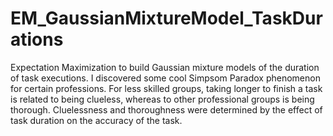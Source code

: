 # EM_GaussianMixtureModel_TaskDurations
 Expectation Maximization to build Gaussian mixture models of the duration of task executions.
 I discovered some cool Simpsom Paradox phenomenon for certain professions. For less skilled groups, taking longer to finish a task is related to being clueless, whereas to other professional groups is being thorough. Cluelessness and thoroughness were determined by the effect of task duration on the accuracy of the task.
